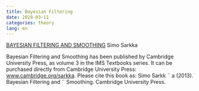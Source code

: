 ```yaml
---
title: Bayesian Filtering
date: 2020-03-11
categories: theory
lang: en
---
```


[BAYESIAN FILTERING AND SMOOTHING](https://users.aalto.fi/~ssarkka/pub/cup_book_online_20131111.pdf)
Simo Sarkka

Bayesian Filtering and Smoothing has been
published by Cambridge University Press, as
volume 3 in the IMS Textbooks series. It can be
purchased directly from Cambridge University
Press: www.cambridge.org/sarkka.
Please cite this book as:
Simo Sarkk ¨ a (2013). Bayesian Filtering and ¨
Smoothing. Cambridge University Press.
